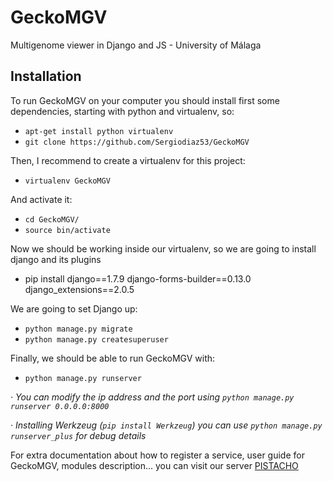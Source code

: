 # GeckoMGV
Multigenome viewer in Django and JS - University of Málaga

## Installation

To run GeckoMGV on your computer you should install first some dependencies, starting with python and virtualenv, so:

* `apt-get install python virtualenv`
* `git clone https://github.com/Sergiodiaz53/GeckoMGV`

Then, I recommend to create a virtualenv for this project:

* `virtualenv GeckoMGV `

And activate it:

* `cd GeckoMGV/`
* `source bin/activate`

Now we should be working inside our virtualenv, so we are going to install django and its plugins

* pip install django==1.7.9 django-forms-builder==0.13.0 django_extensions==2.0.5

We are going to set Django up:

* `python manage.py migrate`
* `python manage.py createsuperuser`

Finally, we should be able to run GeckoMGV with:

* `python manage.py runserver`

*· You can modify the ip address and the port using `python manage.py runserver 0.0.0.0:8000`*

*· Installing Werkzeug (`pip install Werkzeug`) you can use `python manage.py runserver_plus` for debug details*

For extra documentation about how to register a service, user guide for GeckoMGV, modules description... you can visit our server [PISTACHO](https://pistacho.ac.uma.es)
